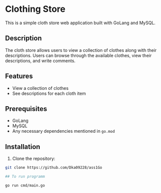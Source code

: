 # Clothing Store

This is a simple cloth store web application built with GoLang and MySQL.

## Description

The cloth store allows users to view a collection of clothes along with their descriptions. Users can browse through the available clothes, view their descriptions, and write comments.

## Features

- View a collection of clothes
- See descriptions for each cloth item

## Prerequisites

- GoLang
- MySQL
- Any necessary dependencies mentioned in `go.mod`

## Installation

1. Clone the repository:

```bash
git clone https://github.com/Dka09228/ass1Go

## To run programm

go run cmd/main.go

